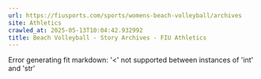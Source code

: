 ```yaml
---
url: https://fiusports.com/sports/womens-beach-volleyball/archives
site: Athletics
crawled_at: 2025-05-13T10:04:42.932992
title: Beach Volleyball - Story Archives - FIU Athletics
---
```


Error generating fit markdown: '<' not supported between instances of 'int' and 'str'